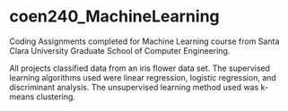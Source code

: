 # coen240_MachineLearning
Coding Assignments completed for Machine Learning course from  Santa Clara University Graduate School of Computer Engineering.

All projects classified data from an iris flower data set.  The supervised learning algorithms used were linear regression, logistic regression, and discriminant analysis.  The unsupervised learning method used was k-means clustering.
